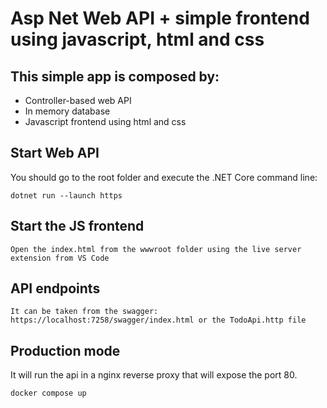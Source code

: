 # Asp Net Web API + simple frontend using javascript, html and css

## This simple app is composed by:
- Controller-based web API
- In memory database
- Javascript frontend using html and css

## Start Web API
You should go to the root folder and execute the .NET Core command line:
	
	dotnet run --launch https

## Start the JS frontend
	Open the index.html from the wwwroot folder using the live server extension from VS Code

## API endpoints
	It can be taken from the swagger: https://localhost:7258/swagger/index.html or the TodoApi.http file


## Production mode
It will run the api in a nginx reverse proxy that will expose the port 80.

	docker compose up